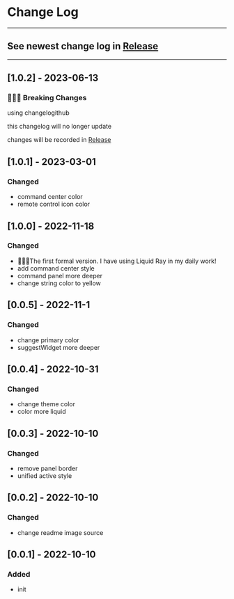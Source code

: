 # Change Log

---

## See newest change log in [Release](https://github.com/wiidede/Liquid-Ray/releases)

---

## [1.0.2] - 2023-06-13

### 🚨🚨🚨 Breaking Changes

using changelogithub

this changelog will no longer update

changes will be recorded in [Release](https://github.com/wiidede/Liquid-Ray/releases)

## [1.0.1] - 2023-03-01

### Changed

- command center color
- remote control icon color

## [1.0.0] - 2022-11-18

### Changed

- 🎉🎉🎉The first formal version. I have using Liquid Ray in my daily work!
- add command center style
- command panel more deeper
- change string color to yellow

## [0.0.5] - 2022-11-1

### Changed

- change primary color
- suggestWidget more deeper

## [0.0.4] - 2022-10-31

### Changed

- change theme color
- color more liquid

## [0.0.3] - 2022-10-10

### Changed

- remove panel border
- unified active style

## [0.0.2] - 2022-10-10

### Changed

- change readme image source

## [0.0.1] - 2022-10-10

### Added

- init
